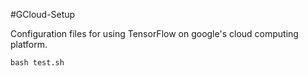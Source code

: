 #GCloud-Setup

Configuration files for using TensorFlow on google's cloud computing platform.

`bash test.sh` 
